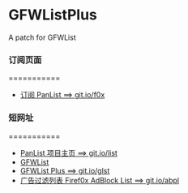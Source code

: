 GFWListPlus
===========

A patch for GFWList

### 订阅页面
===========
* [订阅 PanList ==> git.io/f0x](http://firef0x.github.io/index.html)

### 短网址
===========

* [PanList 项目主页 ==> git.io/list](https://github.com/Firef0x/PanList)
* [GFWList](https://raw.githubusercontent.com/Firef0x/PanList/master/gfwlist.txt)
* [GFWList Plus ==> git.io/glst](https://raw.githubusercontent.com/Firef0x/PanList/master/gfwlistplus.txt)
* [广告过滤列表 Firef0x AdBlock List ==> git.io/abpl](https://raw.githubusercontent.com/Firef0x/PanList/master/abplist.txt)
